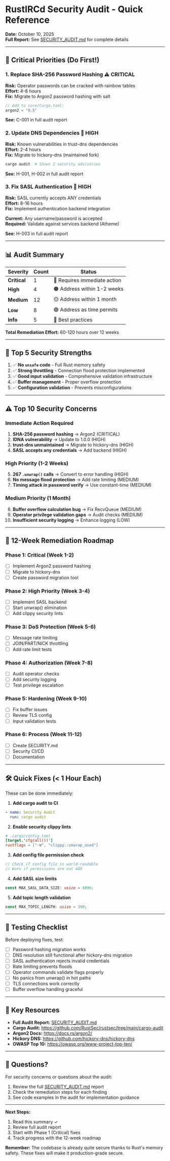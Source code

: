 # RustIRCd Security Audit - Quick Reference

**Date:** October 10, 2025  
**Full Report:** See [SECURITY_AUDIT.md](SECURITY_AUDIT.md) for complete details

---

## 🚨 Critical Priorities (Do First!)

### 1. Replace SHA-256 Password Hashing ⚠️ CRITICAL
**Risk:** Operator passwords can be cracked with rainbow tables  
**Effort:** 4-8 hours  
**Fix:** Migrate to Argon2 password hashing with salt

```rust
// Add to core/Cargo.toml:
argon2 = "0.5"
```

**See:** C-001 in full audit report

### 2. Update DNS Dependencies 🔴 HIGH
**Risk:** Known vulnerabilities in trust-dns dependencies  
**Effort:** 2-4 hours  
**Fix:** Migrate to hickory-dns (maintained fork)

```bash
cargo audit  # Shows 2 security advisories
```

**See:** H-001, H-002 in full audit report

### 3. Fix SASL Authentication 🔴 HIGH
**Risk:** SASL currently accepts ANY credentials  
**Effort:** 8-16 hours  
**Fix:** Implement authentication backend integration

**Current:** Any username/password is accepted  
**Required:** Validate against services backend (Atheme)

**See:** H-003 in full audit report

---

## 📊 Audit Summary

| Severity | Count | Status |
|----------|-------|--------|
| **Critical** | 1 | 🔴 Requires immediate action |
| **High** | 4 | 🟠 Address within 1-2 weeks |
| **Medium** | 12 | 🟡 Address within 1 month |
| **Low** | 8 | 🟢 Address as time permits |
| **Info** | 5 | 📘 Best practices |

**Total Remediation Effort:** 60-120 hours over 12 weeks

---

## 🎯 Top 5 Security Strengths

1. ✅ **No `unsafe` code** - Full Rust memory safety
2. ✅ **Strong throttling** - Connection flood protection implemented
3. ✅ **Good input validation** - Comprehensive validation infrastructure
4. ✅ **Buffer management** - Proper overflow protection
5. ✅ **Configuration validation** - Prevents misconfigurations

---

## ⚠️ Top 10 Security Concerns

### Immediate Action Required

1. **SHA-256 password hashing** → Argon2 (CRITICAL)
2. **IDNA vulnerability** → Update to 1.0.0 (HIGH)
3. **trust-dns unmaintained** → Migrate to hickory-dns (HIGH)
4. **SASL accepts any credentials** → Add backend (HIGH)

### High Priority (1-2 Weeks)

5. **267 `.unwrap()` calls** → Convert to error handling (HIGH)
6. **No message flood protection** → Add rate limiting (MEDIUM)
7. **Timing attack in password verify** → Use constant-time (MEDIUM)

### Medium Priority (1 Month)

8. **Buffer overflow calculation bug** → Fix RecvQueue (MEDIUM)
9. **Operator privilege validation gaps** → Audit checks (MEDIUM)
10. **Insufficient security logging** → Enhance logging (LOW)

---

## 📅 12-Week Remediation Roadmap

### Phase 1: Critical (Week 1-2)
- [ ] Implement Argon2 password hashing
- [ ] Migrate to hickory-dns
- [ ] Create password migration tool

### Phase 2: High Priority (Week 3-4)
- [ ] Implement SASL backend
- [ ] Start unwrap() elimination
- [ ] Add clippy security lints

### Phase 3: DoS Protection (Week 5-6)
- [ ] Message rate limiting
- [ ] JOIN/PART/NICK throttling
- [ ] Add rate limit tests

### Phase 4: Authorization (Week 7-8)
- [ ] Audit operator checks
- [ ] Add security logging
- [ ] Test privilege escalation

### Phase 5: Hardening (Week 9-10)
- [ ] Fix buffer issues
- [ ] Review TLS config
- [ ] Input validation tests

### Phase 6: Process (Week 11-12)
- [ ] Create SECURITY.md
- [ ] Security CI/CD
- [ ] Documentation

---

## 🛠️ Quick Fixes (< 1 Hour Each)

These can be done immediately:

1. **Add cargo audit to CI**
```yaml
- name: Security Audit
  run: cargo audit
```

2. **Enable security clippy lints**
```toml
# .cargo/config.toml
[target.'cfg(all())']
rustflags = ["-W", "clippy::unwrap_used"]
```

3. **Add config file permission check**
```rust
// Check if config file is world-readable
// Warn if permissions are not 600
```

4. **Add SASL size limits**
```rust
const MAX_SASL_DATA_SIZE: usize = 4096;
```

5. **Add topic length validation**
```rust
const MAX_TOPIC_LENGTH: usize = 390;
```

---

## 📝 Testing Checklist

Before deploying fixes, test:

- [ ] Password hashing migration works
- [ ] DNS resolution still functional after hickory-dns migration
- [ ] SASL authentication rejects invalid credentials
- [ ] Rate limiting prevents floods
- [ ] Operator commands validate flags properly
- [ ] No panics from unwrap() in hot paths
- [ ] TLS connections work correctly
- [ ] Buffer overflow handling graceful

---

## 🔗 Key Resources

- **Full Audit Report:** [SECURITY_AUDIT.md](SECURITY_AUDIT.md)
- **Cargo Audit:** https://github.com/RustSec/rustsec/tree/main/cargo-audit
- **Argon2 Docs:** https://docs.rs/argon2/
- **Hickory DNS:** https://github.com/hickory-dns/hickory-dns
- **OWASP Top 10:** https://owasp.org/www-project-top-ten/

---

## 📧 Questions?

For security concerns or questions about the audit:
1. Review the full [SECURITY_AUDIT.md](SECURITY_AUDIT.md) report
2. Check the remediation steps for each finding
3. See code examples in the audit for implementation guidance

---

**Next Steps:**
1. Read this summary ✓
2. Review full audit report
3. Start with Phase 1 (Critical) fixes
4. Track progress with the 12-week roadmap

**Remember:** The codebase is already quite secure thanks to Rust's memory safety. These fixes will make it production-grade secure.

